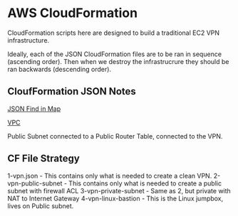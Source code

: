 # AWS CloudFormation

CloudFormation scripts here are designed to build a traditional EC2 VPN infrastructure.

Ideally, each of the JSON CloudFormation files are to be ran in sequence (ascending order).  Then when we destroy the infrastrucrure they should be ran backwards (descending order).

## CloufFormation JSON Notes

[JSON Find in Map](https://docs.aws.amazon.com/AWSCloudFormation/latest/UserGuide/intrinsic-function-reference-findinmap.html)

[VPC](https://docs.aws.amazon.com/AWSCloudFormation/latest/UserGuide/aws-resource-ec2-vpc.html)


Public Subnet connected to a Public Router Table, connected to the VPN.

## CF File Strategy

1-vpn.json - This contains only what is needed to create a clean VPN.
2-vpn-public-subnet - This contains only what is needed to create a public subnet with firewall ACL
3-vpn-private-subnet - Same as 2, but private with NAT to Internet Gateway
4-vpn-linux-bastion - This is the Linux jumpbox, lives on Public subnet.